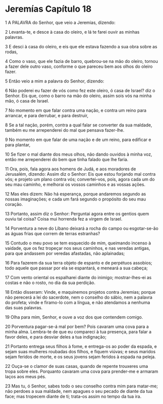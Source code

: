 # Jeremías Capítulo 18

1	A PALAVRA do Senhor, que veio a Jeremias, dizendo:

2	Levanta-te, e desce à casa do oleiro, e lá te farei ouvir as minhas palavras.

3	E desci à casa do oleiro, e eis que ele estava fazendo a sua obra sobre as rodas,

4	Como o vaso, que ele fazia de barro, quebrou-se na mão do oleiro, tornou a fazer dele outro vaso, conforme o que pareceu bem aos olhos do oleiro fazer.

5	Então veio a mim a palavra do Senhor, dizendo:

6	Não poderei eu fazer de vós como fez este oleiro, ó casa de Israel? diz o Senhor. Eis que, como o barro na mão do oleiro, assim sois vós na minha mão, ó casa de Israel.

7	No momento em que falar contra uma nação, e contra um reino para arrancar, e para derrubar, e para destruir,

8	Se a tal nação, porém, contra a qual falar se converter da sua maldade, também eu me arrependerei do mal que pensava fazer-lhe.

9	No momento em que falar de uma nação e de um reino, para edificar e para plantar,

10	Se fizer o mal diante dos meus olhos, não dando ouvidos à minha voz, então me arrependerei do bem que tinha falado que lhe faria.

11	Ora, pois, fala agora aos homens de Judá, e aos moradores de Jerusalém, dizendo: Assim diz o Senhor: Eis que estou forjando mal contra vós; e projeto um plano contra vós; convertei-vos, pois, agora cada um do seu mau caminho, e melhorai os vossos caminhos e as vossas ações.

12	Mas eles dizem: Não há esperança, porque andaremos segundo as nossas imaginações; e cada um fará segundo o propósito do seu mau coração.

13	Portanto, assim diz o Senhor: Perguntai agora entre os gentios quem ouviu tal coisa? Coisa mui horrenda fez a virgem de Israel.

14	Porventura a neve do Líbano deixará a rocha do campo ou esgotar-se-ão as águas frias que correm de terras estranhas?

15	Contudo o meu povo se tem esquecido de mim, queimando incenso à vaidade, que os fez tropeçar nos seus caminhos, e nas veredas antigas, para que andassem por veredas afastadas, não aplainadas;

16	Para fazerem da sua terra objeto de espanto e de perpétuos assobios; todo aquele que passar por ela se espantará, e meneará a sua cabeça;

17	Com vento oriental os espalharei diante do inimigo; mostrar-lhes-ei as costas e não o rosto, no dia da sua perdição.

18	Então disseram: Vinde, e maquinemos projetos contra Jeremias; porque não perecerá a lei do sacerdote, nem o conselho do sábio, nem a palavra do profeta; vinde e firamo-lo com a língua, e não atendamos a nenhuma das suas palavras.

19	Olha para mim, Senhor, e ouve a voz dos que contendem comigo.

20	Porventura pagar-se-á mal por bem? Pois cavaram uma cova para a minha alma. Lembra-te de que eu compareci à tua presença, para falar a favor deles, e para desviar deles a tua indignação;

21	Portanto entrega seus filhos à fome, e entrega-os ao poder da espada, e sejam suas mulheres roubadas dos filhos, e fiquem viúvas; e seus maridos sejam feridos de morte, e os seus jovens sejam feridos à espada na peleja.

22	Ouça-se o clamor de suas casas, quando de repente trouxeres uma tropa sobre eles. Porquanto cavaram uma cova para prender-me e armaram laços aos meus pés.

23	Mas tu, ó Senhor, sabes todo o seu conselho contra mim para matar-me; não perdoes a sua maldade, nem apagues o seu pecado de diante da tua face; mas tropecem diante de ti; trata-os assim no tempo da tua ira.

